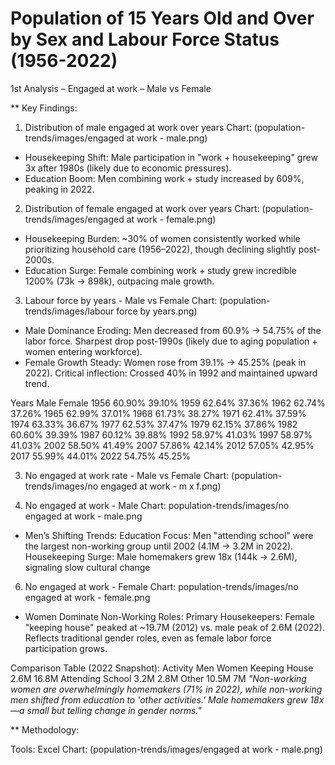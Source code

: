  # Population of 15 Years Old and Over by Sex and Labour Force Status  (1956-2022)
 
1st Analysis – Engaged at work – Male vs Female 

** Key Findings:  
1. Distribution of male engaged at work over years 
   Chart: (population-trends/images/engaged at work - male.png)
   
- Housekeeping Shift: Male participation in "work + housekeeping" grew 3x after 1980s (likely due to economic pressures).  
- Education Boom: Men combining work + study increased by 609%, peaking in 2022.
  
2. Distribution of female engaged at work over years
   Chart: (population-trends/images/engaged at work - female.png)
- Housekeeping Burden: ~30% of women consistently worked while prioritizing household care (1956–2022), though declining slightly post-2000s.
- Education Surge: Female combining work + study grew incredible 1200% (73k → 898k), outpacing male growth.

3. Labour force by years - Male vs Female
   Chart: (population-trends/images/labour force by years.png)

- Male Dominance Eroding: Men decreased from 60.9% → 54.75% of the labor force.
  Sharpest drop post-1990s (likely due to aging population + women entering workforce). 
- Female Growth Steady: Women rose from 39.1% → 45.25% (peak in 2022). 
  Critical inflection: Crossed 40% in 1992 and maintained upward trend.
  
Years Male     Female
1956	60.90%	39.10%
1959	62.64%	37.36%
1962	62.74%	37.26%
1965	62.99%	37.01%
1968	61.73%	38.27%
1971	62.41%	37.59%
1974	63.33%	36.67%
1977	62.53%	37.47%
1979	62.15%	37.86%
1982	60.60%	39.39%
1987	60.12%	39.88%
1992	58.97%	41.03%
1997	58.97%	41.03%
2002	58.50%	41.49%
2007	57.86%	42.14%
2012	57.05%	42.95%
2017	55.99%	44.01%
2022	54.75%	45.25%

3. No engaged at work rate - Male vs Female
   Chart: (population-trends/images/no engaged at work - m x f.png) 


4. No engaged at work - Male
   Chart: population-trends/images/no engaged at work - male.png
- Men’s Shifting Trends: 
Education Focus: Men "attending school" were the largest non-working group until 2002 (4.1M → 3.2M in 2022). 
Housekeeping Surge: Male homemakers grew 18x (144k → 2.6M), signaling slow cultural change 


6. No engaged at work - Female
   Chart: population-trends/images/no engaged at work - female.png
- Women Dominate Non-Working Roles: 
Primary Housekeepers: Female "keeping house" peaked at ~19.7M (2012) vs. male peak of 2.6M (2022). 
Reflects traditional gender roles, even as female labor force participation grows. 

Comparison Table (2022 Snapshot):
Activity	         Men	   Women
Keeping House	     2.6M	   16.8M
Attending School	 3.2M	   2.8M
Other	             10.5M   	7M
*"Non-working women are overwhelmingly homemakers (71% in 2022), while non-working men shifted from education to 'other activities.' Male homemakers grew 18x—a small but telling change in gender norms."*
   
** Methodology:  

Tools: Excel
Chart: (population-trends/images/engaged at work - male.png)

